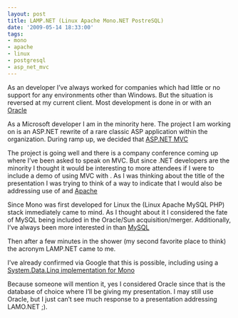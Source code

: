 ```yaml
---
layout: post
title: LAMP.NET (Linux Apache Mono.NET PostreSQL)
date: '2009-05-14 18:33:00'
tags:
- mono
- apache
- linux
- postgresql
- asp_net_mvc
---
```


As an developer I’ve always worked for companies which had little or no support for any environments other than Windows. But the situation is reversed at my current client. Most development is done in or with an [Oracle](http://www.oracle.com/index.html)

As a Microsoft developer I am in the minority here. The project I am working on is an ASP.NET rewrite of a rare classic ASP application within the organization. During ramp up, we decided that [ASP.NET MVC](http://www.asp.net/mvc/)

The project is going well and there is a company conference coming up where I’ve been asked to speak on MVC. But since .NET developers are the minority I thought it would be interesting to more attendees if I were to include a demo of using MVC with . As I was thinking about the title of the presentation I was trying to think of a way to indicate that I would also be addressing use of and [Apache](http://www.apache.org/)

Since Mono was first developed for Linux the (Linux Apache MySQL PHP) stack immediately came to mind. As I thought about it I considered the fate of MySQL being included in the Oracle/Sun acquisition/merger. Additionally, I’ve always been more interested in than [MySQL](http://www.mysql.com/)

Then after a few minutes in the shower (my second favorite place to think) the acronym LAMP.NET came to me.

I’ve already confirmed via Google that this is possible, including using a [System.Data.Linq implementation for Mono](http://code2code.net/DB_Linq/)

Because someone will mention it, yes I considered Oracle since that is the database of choice where I’ll be giving my presentation. I may still use Oracle, but I just can’t see much response to a presentation addressing LAMO.NET ;).